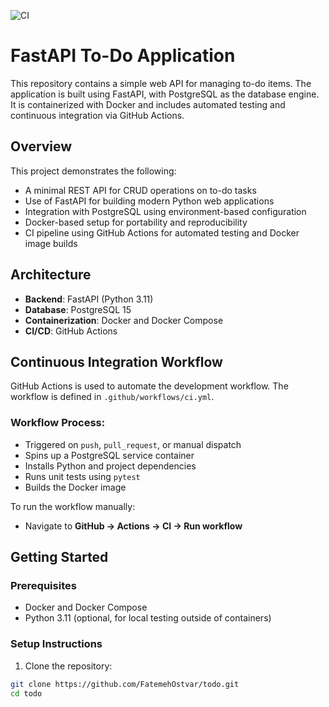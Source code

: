 ![CI](https://github.com/FatemehOstvar/todo/actions/workflows/main.yml/badge.svg) 

# FastAPI To-Do Application

This repository contains a simple web API for managing to-do items. The application is built using FastAPI, with PostgreSQL as the database engine. It is containerized with Docker and includes automated testing and continuous integration via GitHub Actions.

## Overview

This project demonstrates the following:

- A minimal REST API for CRUD operations on to-do tasks
- Use of FastAPI for building modern Python web applications
- Integration with PostgreSQL using environment-based configuration
- Docker-based setup for portability and reproducibility
- CI pipeline using GitHub Actions for automated testing and Docker image builds

## Architecture

- **Backend**: FastAPI (Python 3.11)
- **Database**: PostgreSQL 15
- **Containerization**: Docker and Docker Compose
- **CI/CD**: GitHub Actions

## Continuous Integration Workflow

GitHub Actions is used to automate the development workflow. The workflow is defined in `.github/workflows/ci.yml`.

### Workflow Process:
- Triggered on `push`, `pull_request`, or manual dispatch
- Spins up a PostgreSQL service container
- Installs Python and project dependencies
- Runs unit tests using `pytest`
- Builds the Docker image

To run the workflow manually:
- Navigate to **GitHub → Actions → CI → Run workflow**


## Getting Started

### Prerequisites

- Docker and Docker Compose
- Python 3.11 (optional, for local testing outside of containers)


### Setup Instructions

1. Clone the repository:

```bash
git clone https://github.com/FatemehOstvar/todo.git
cd todo
